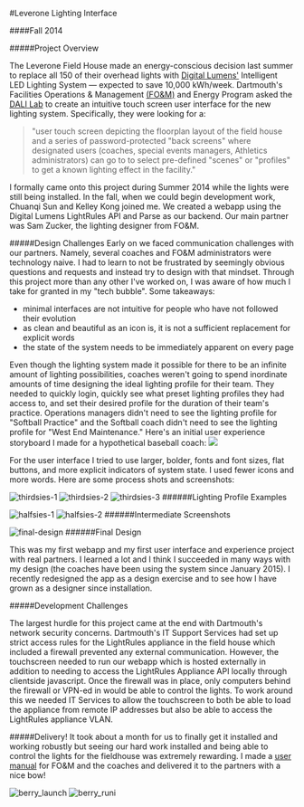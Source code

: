 #Leverone Lighting Interface

####Fall 2014

#####Project Overview

The Leverone Field House made an energy-conscious decision last summer to replace all 150 of their overhead lights with [Digital Lumens'](http://digitallumens.com/) Intelligent LED Lighting System — expected to save 10,000 kWh/week. Dartmouth's Facilities Operations & Management [(FO&M)](http://www.dartmouth.edu/~fom/) and Energy Program asked the [DALI Lab](http://dali.dartmouth.edu "DALI Home") to create an intuitive touch screen user interface for the new lighting system. Specifically, they were looking for a:
>"user touch screen depicting the floorplan layout of the field house and a series of password-protected "back screens" where designated users (coaches, special events managers, Athletics administrators) can go to to select pre-defined "scenes" or "profiles" to get a known lighting effect in the facility."

I formally came onto this project during Summer 2014 while the lights were still being installed. In the fall, when we could begin development work, Chuanqi Sun and Kelley Kong joined me. We created a webapp using the Digital Lumens LightRules API and Parse as our backend. Our main partner was Sam Zucker, the lighting designer from FO&M.

#####Design Challenges
Early on we faced communication challenges with our partners. Namely, several coaches and FO&M administrators were technology naive. I had to learn to not be frustrated by seemingly obvious questions and requests and instead try to design with that mindset. Through this project more than any other I've worked on, I was aware of how much I take for granted in my "tech bubble". Some takeaways:
* minimal interfaces are not intuitive for people who have not followed their evolution
* as clean and beautiful as an icon is, it is not a sufficient replacement for explicit words
* the state of the system needs to be immediately apparent on every page

Even though the lighting system made it possible for there to be an infinite amount of lighting possibilities, coaches weren't going to spend inordinate amounts of time designing the ideal lighting profile for their team. They needed to quickly login, quickly see what preset lighting profiles they had access to, and set their desired profile for the duration of their team's practice. Operations managers didn't need to see the lighting profile for "Softball Practice" and the Softball coach didn't need to see the lighting profile for "West End Maintenance." Here's an initial user experience storyboard I made for a hypothetical baseball coach:
![](/img/leverone_story.jpg)

For the user interface I tried to use larger, bolder, fonts and font sizes, flat buttons, and more explicit indicators of system state. I used fewer icons and more words. Here are some process shots and screenshots:

![thirdsies-1](/img/leverone_prof2.png  "work")
![thirdsies-2](/img/leverone_prof4.png  "work")
![thirdsies-3](/img/leverone_prof6.png  "work")
######Lighting Profile Examples

![halfsies-1](/img/leverone_main.jpg  "work")
![halfsies-2](/img/leverone_login.jpg  "work")
######Intermediate Screenshots

![final-design](/img/leverone-main.jpg "work")
######Final Design

This was my first webapp and my first user interface and experience project with real partners. I learned a lot and I think I succeeded in many ways with my design (the coaches have been using the system since January 2015). I recently redesigned the app as a design exercise and to see how I have grown as a designer since installation.

#####Development Challenges

The largest hurdle for this project came at the end with Dartmouth's network security concerns. Dartmouth's IT Support Services had set up strict access rules for the LightRules appliance in the field house which included a firewall prevented any external communication.  However, the touchscreen needed to run our webapp which is hosted externally in addition to needing to access the LightRules Appliance API locally through clientside javascript.  Once the firewall was in place, only computers behind the firewall or VPN-ed in would be able to control the lights. To work around this we needed IT Services to allow the touchscreen to both be able to load the appliance from remote IP addresses but also be able to access the LightRules appliance VLAN.

#####Delivery!
It took about a month for us to finally get it installed and working robustly but seeing our hard work installed and being able to control the lights for the fieldhouse was extremely rewarding. I made a [user manual](/img/leverone_manual.pdf) for FO&M and the coaches and delivered it to the partners with a nice bow!

![berry_launch](/img/leverone_handoff.jpg  "work")
![berry_runi](/img/leverone_installed.jpg  "work")
